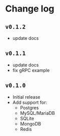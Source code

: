 # Change log

## `v0.1.2`

- update docs

## `v0.1.1`

- update docs
- fix gRPC example

## `v0.1.0`

- Initial release
- Add support for:
  - Postgres
  - MySQL/MariaDB
  - SQLite
  - MongoDB
  - Redis
